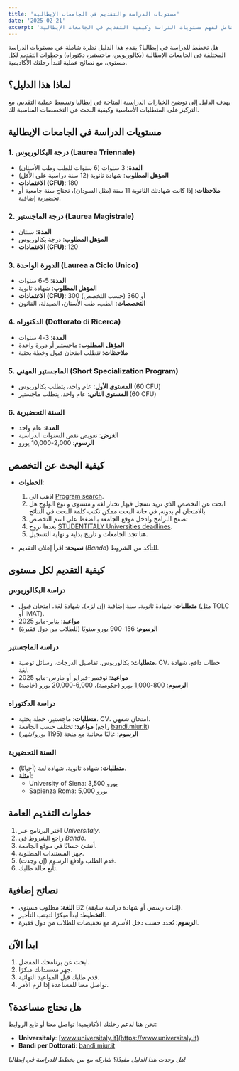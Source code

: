```yaml
---
title: 'مستويات الدراسة والتقديم في الجامعات الإيطالية'
date: '2025-02-21'
excerpt: 'دليل شامل لفهم مستويات الدراسة وكيفية التقديم في الجامعات الإيطالية'
---
```


هل تخطط للدراسة في إيطاليا؟ يقدم هذا الدليل نظرة شاملة عن مستويات الدراسة المختلفة في الجامعات الإيطالية (بكالوريوس، ماجستير، دكتوراه) وخطوات التقديم لكل مستوى، مع نصائح عملية لتبدأ رحلتك الأكاديمية.

## لماذا هذا الدليل؟

يهدف الدليل إلى توضيح الخيارات الدراسية المتاحة في إيطاليا وتبسيط عملية التقديم، مع التركيز على المتطلبات الأساسية وكيفية البحث عن التخصصات المناسبة لك.

## مستويات الدراسة في الجامعات الإيطالية

### 1. درجة البكالوريوس (Laurea Triennale)
- **المدة**: 3 سنوات (6 سنوات للطب وطب الأسنان)  
- **المؤهل المطلوب**: شهادة ثانوية (12 سنة دراسية على الأقل)  
- **الاعتمادات (CFU)**: 180  
- **ملاحظات**: إذا كانت شهادتك الثانوية 11 سنة (مثل السودان)، تحتاج سنة جامعية أو تحضيرية إضافية.

### 2. درجة الماجستير (Laurea Magistrale)
- **المدة**: سنتان  
- **المؤهل المطلوب**: درجة بكالوريوس  
- **الاعتمادات (CFU)**: 120  

### 3. الدورة الواحدة (Laurea a Ciclo Unico)
- **المدة**: 5-6 سنوات  
- **المؤهل المطلوب**: شهادة ثانوية  
- **الاعتمادات (CFU)**: 300 أو 360 (حسب التخصص)  
- **التخصصات**: الطب، طب الأسنان، الصيدلة، القانون  

### 4. الدكتوراه (Dottorato di Ricerca)
- **المدة**: 3-4 سنوات  
- **المؤهل المطلوب**: ماجستير أو دورة واحدة  
- **ملاحظات**: تتطلب امتحان قبول وخطة بحثية  

### 5. الماجستير المهني (Short Specialization Program)
- **المستوى الأول**: عام واحد، يتطلب بكالوريوس (60 CFU)  
- **المستوى الثاني**: عام واحد، يتطلب ماجستير (60 CFU)  

### 6. السنة التحضيرية
- **المدة**: عام واحد  
- **الغرض**: تعويض نقص السنوات الدراسية  
- **الرسوم**: 2,000-10,000 يورو  

## كيفية البحث عن التخصص

- **الخطوات**:  
  1. اذهب الى [Program search](https://STUDENTITALY.it/en/program-search).  
  2. ابحث عن التخصص الذي تريد تسجل فيها, تختار لغة و مستوى و نوع الولوج هل بالامتحان ام بدونه, في خانة البحث ممكن تكتب كلمة للبحث في النتائج
    3.  تصفح البرامج وادخل موقع الجامعة بالضغط على اسم التخصص
  4. بعدها تروح [STUDENTITALY Universities deadlines](https://STUDENTITALY.it/en/universities).  
  5. هنا تجد الجامعات و تاريخ بداية و نهاية التسجيل.  
 
- **نصيحة**: اقرأ إعلان التقديم (*Bando*) للتأكد من الشروط.

## كيفية التقديم لكل مستوى

### دراسة البكالوريوس
- **متطلبات**: شهادة ثانوية، سنة إضافية (إن لزم)، شهادة لغة، امتحان قبول (مثل TOLC أو IMAT).  
- **مواعيد**: يناير-مايو 2025  
- **الرسوم**: 156-900 يورو سنويًا (للطلاب من دول فقيرة)  

### دراسة الماجستير
- **متطلبات**: بكالوريوس، تفاصيل الدرجات، رسائل توصية، CV، خطاب دافع، شهادة لغة.  
- **مواعيد**: نوفمبر-فبراير أو مارس-مايو 2025  
- **الرسوم**: 800-1,000 يورو (حكومية)، 6,000-20,000 يورو (خاصة)  

### دراسة الدكتوراه
- **متطلبات**: ماجستير، خطة بحثية، CV، امتحان شفهي.  
- **مواعيد**: تختلف حسب الجامعة (راجع [bandi.miur.it](https://bandi.miur.it))  
- **الرسوم**: غالبًا مجانية مع منحة (1195 يورو/شهر)  

### السنة التحضيرية
- **متطلبات**: شهادة ثانوية، شهادة لغة (أحيانًا).  
- **أمثلة**:  
  - University of Siena: 3,500 يورو  
  - Sapienza Roma: 5,000 يورو  

## خطوات التقديم العامة

1. اختر البرنامج عبر *Universitaly*.  
2. راجع الشروط في *Bando*.  
3. أنشئ حسابًا في موقع الجامعة.  
4. جهز المستندات المطلوبة.  
5. قدم الطلب وادفع الرسوم (إن وجدت).  
6. تابع حالة طلبك.

## نصائح إضافية

- **اللغة**: مطلوب مستوى B2 (إثبات رسمي أو شهادة دراسة سابقة).  
- **التخطيط**: ابدأ مبكرًا لتجنب التأخير.  
- **الرسوم**: تُحدد حسب دخل الأسرة، مع تخفيضات للطلاب من دول فقيرة.

## ابدأ الآن

1. ابحث عن برنامجك المفضل.  
2. جهز مستنداتك مبكرًا.  
3. قدم طلبك قبل المواعيد النهائية.  
4. تواصل معنا للمساعدة إذا لزم الأمر.

## هل تحتاج مساعدة؟

نحن هنا لدعم رحلتك الأكاديمية! تواصل معنا أو تابع الروابط:  
- **Universitaly**: [www.universitaly.it](https://www.universitaly.it)  
- **Bandi per Dottorati**: [bandi.miur.it](https://bandi.miur.it)  

_هل وجدت هذا الدليل مفيدًا؟ شاركه مع من يخطط للدراسة في إيطاليا!_